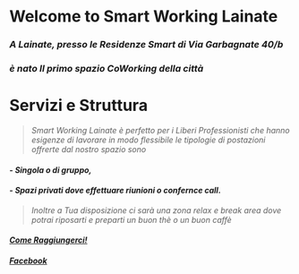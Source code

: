 
# Welcome to Smart Working Lainate

### _A Lainate, presso le Residenze Smart di Via Garbagnate 40/b_ 
### _è nato Il primo spazio CoWorking della città_   

# Servizi e Struttura

>_Smart Working Lainate è perfetto per i Liberi Professionisti che hanno esigenze di lavorare in modo flessibile le tipologie di postazioni offrerte dal nostro spazio sono_ 

#### - _Singola o di gruppo,_ 
#### - _Spazi privati dove effettuare riunioni o confernce call._ 

>_Inoltre a Tua disposizione ci sarà una zona relax e break area dove potrai riposarti e preparti un buon thè o un buon caffè_  

#### **_[Come Raggiungerci!](https://www.google.com/maps/place/Via+Garbagnate,+40,+20020+Lainate+MI/data=!4m2!3m1!1s0x4786949b4475c127:0xf69ee47b2d416746?ved=2ahUKEwj2hu3X_vreAhUO3KQKHfYECDsQ8gEwAHoECAAQAQ)_**
#### **_[Facebook](https://www.facebook.com/SmartWorkingLainate/)_**

<body background="https://ams3.digitaloceanspaces.com/sempionenews/2016/06/coworking-residenze.jpg"; height: 100%>
  
